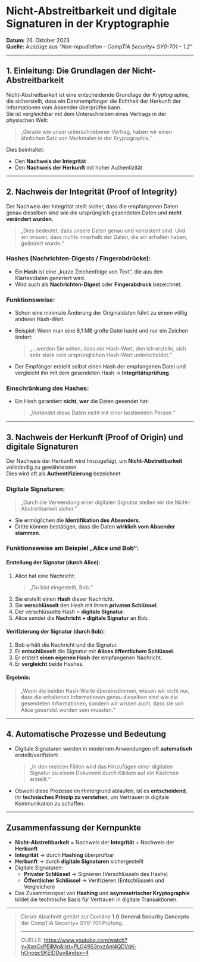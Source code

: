 # Nicht-Abstreitbarkeit und digitale Signaturen in der Kryptographie

**Datum:** 26. Oktober 2023  
**Quelle:** Auszüge aus *"Non-repudiation – CompTIA Security+ SY0-701 – 1.2"*

---

## 1. Einleitung: Die Grundlagen der Nicht-Abstreitbarkeit

Nicht-Abstreitbarkeit ist eine entscheidende Grundlage der Kryptographie, die sicherstellt, dass ein Datenempfänger die Echtheit der Herkunft der Informationen vom Absender überprüfen kann.  
Sie ist vergleichbar mit dem Unterschreiben eines Vertrags in der physischen Welt:

> „Gerade wie unser unterschriebener Vertrag, haben wir einen ähnlichen Satz von Merkmalen in der Kryptographie.“

Dies beinhaltet:
- Den **Nachweis der Integrität**
- Den **Nachweis der Herkunft** mit hoher Authentizität

---

## 2. Nachweis der Integrität (Proof of Integrity)

Der Nachweis der Integrität stellt sicher, dass die empfangenen Daten genau dieselben sind wie die ursprünglich gesendeten Daten und **nicht verändert wurden**.

> „Dies bedeutet, dass unsere Daten genau und konsistent sind. Und wir wissen, dass nichts innerhalb der Daten, die wir erhalten haben, geändert wurde.“

### Hashes (Nachrichten-Digests / Fingerabdrücke):

- Ein **Hash** ist eine „kurze Zeichenfolge von Text“, die aus den Klartextdaten generiert wird.
- Wird auch als **Nachrichten-Digest** oder **Fingerabdruck** bezeichnet.

### Funktionsweise:

- Schon eine minimale Änderung der Originaldaten führt zu einem völlig anderen Hash-Wert.
- Beispiel: Wenn man eine 8,1 MB große Datei hasht und nur ein Zeichen ändert:
  
  > „...werden Sie sehen, dass der Hash-Wert, den ich erstelle, sich sehr stark vom ursprünglichen Hash-Wert unterscheidet.“

- Der Empfänger erstellt selbst einen Hash der empfangenen Datei und vergleicht ihn mit dem gesendeten Hash → **Integritätsprüfung**.

### Einschränkung des Hashes:

- Ein Hash garantiert **nicht**, **wer** die Daten gesendet hat:
  
  > „Verbindet diese Daten nicht mit einer bestimmten Person.“

---

## 3. Nachweis der Herkunft (Proof of Origin) und digitale Signaturen

Der Nachweis der Herkunft wird hinzugefügt, um **Nicht-Abstreitbarkeit** vollständig zu gewährleisten.  
Dies wird oft als **Authentifizierung** bezeichnet.

### Digitale Signaturen:

> „Durch die Verwendung einer digitalen Signatur stellen wir die Nicht-Abstreitbarkeit sicher.“

- Sie ermöglichen die **Identifikation des Absenders**.
- Dritte können bestätigen, dass die Daten **wirklich vom Absender stammen**.

### Funktionsweise am Beispiel „Alice und Bob“:

#### Erstellung der Signatur (durch Alice):

1. Alice hat eine Nachricht:  
   > „Du bist eingestellt, Bob.“
2. Sie erstellt einen **Hash** dieser Nachricht.
3. Sie **verschlüsselt** den Hash mit ihrem **privaten Schlüssel**.
4. Der verschlüsselte Hash = **digitale Signatur**.
5. Alice sendet die **Nachricht + digitale Signatur** an Bob.

#### Verifizierung der Signatur (durch Bob):

1. Bob erhält die Nachricht und die Signatur.
2. Er **entschlüsselt** die Signatur mit **Alices öffentlichem Schlüssel**.
3. Er erstellt **einen eigenen Hash** der empfangenen Nachricht.
4. Er **vergleicht** beide Hashes.

#### Ergebnis:

> „Wenn die beiden Hash-Werte übereinstimmen, wissen wir nicht nur, dass die erhaltenen Informationen genau dieselben sind wie die gesendeten Informationen, sondern wir wissen auch, dass sie von Alice gesendet worden sein mussten.“

---

## 4. Automatische Prozesse und Bedeutung

- Digitale Signaturen werden in modernen Anwendungen oft **automatisch** erstellt/verifiziert:
  
  > „In den meisten Fällen wird das Hinzufügen einer digitalen Signatur zu einem Dokument durch Klicken auf ein Kästchen erstellt.“

- Obwohl diese Prozesse im Hintergrund ablaufen, ist es **entscheidend**, ihr **technisches Prinzip zu verstehen**, um Vertrauen in digitale Kommunikation zu schaffen.

---

## Zusammenfassung der Kernpunkte

- **Nicht-Abstreitbarkeit** = Nachweis der **Integrität** + Nachweis der **Herkunft**
- **Integrität** → durch **Hashing** überprüfbar
- **Herkunft** → durch **digitale Signaturen** sichergestellt
- Digitale Signaturen:
  - **Privater Schlüssel** → Signieren (Verschlüsseln des Hashs)
  - **Öffentlicher Schlüssel** → Verifizieren (Entschlüsseln und Vergleichen)
- Das Zusammenspiel von **Hashing** und **asymmetrischer Kryptographie** bildet die technische Basis für Vertrauen in digitale Transaktionen.

---

> Dieser Abschnitt gehört zur Domäne **1.0 General Security Concepts** der CompTIA Security+ SY0-701 Prüfung.
>
> ---
> QUELLE: https://www.youtube.com/watch?v=XxnCxPEllMg&list=PLG49S3nxzAnl4QDVqK-hOnoqcSKEIDDuv&index=4
